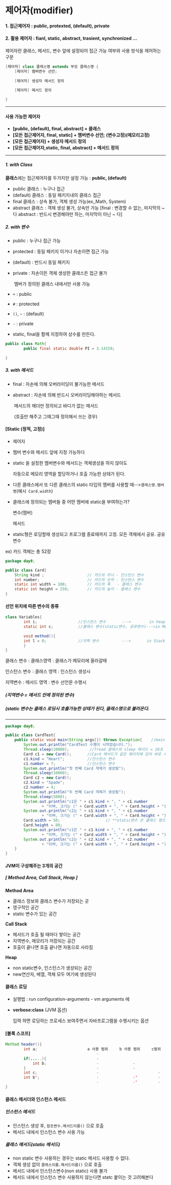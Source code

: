 # 제어자(modifier)

#### 1. 접근제어자 : public, protexted, (default), private

#### 2. 활용 제어자 : fianl, static, abstract, trasient, synchronized ...



제어자란 클래스, 메서드, 변수 앞에 설정되어 접근 가능 여부와 사용 방식을 제어하는 구문

```java
[제어자] class 클래스명 extends 부모 클래스명 {	
    [제어자] 멤버변수 선언;
    
    [제어자] 생성자 메서드 정의
        
    [제어자] 메서드 정의

}
```



---

#### 사용 가능한 제어자

- **[public, (default), final, abstract] + 클래스** 
- **[모든 접근제어자, final, static] + 멤버변수 선언;**
      		  **(변수고정)(메모리고정)**
- **[모든 접근제어자] + 생성자 메서드 정의**
- **[모든 접근제어자,static, final, abstract] + 메서드 정의**

---

##### 1. with Class

**클래스**에는 접근제어자를 두가지만 설정 가능 : **public, (default)**

- public 클래스 : 누구나 접근
- (default) 클래스 : 동일 패키지내의 클래스 접근
- final 클래스 : 상속 불가, 객체 생성 가능(ex,,Math, System)
- abstract 클래스 : 객체 생성 불가, 상속만 가능
  	[final : 변경할 수 없는, 마지막의 ~ 다
  	 abstract : 반드시 변경해야만 하는, 마지막이 아닌 ~ 다]

##### 2. with 변수

- public : 누구나 접근 가능

- protected : 동일 패키지 이거나 자손이면 접근 가능

- (default) : 반드시 동일 패키지

- private : 자손이든 객체 생성한 클래스든 접근 불가

  ​				멤버가 정의된 클래스 내애서만 사용 가능



- `+` : public
- `#` : protected
- `()`, `~`  : (default)
- `-` : private



- static, final을 함께 지정하여 상수를 만든다.

```java
public class Math{
		public final static double PI = 3.14159;
		
}
```



##### 3. with 메서드

- final : 자손에 의해 오버라이딩이 불가능한 메서드

- abstract : 자손에 의해 반드시 오버라이딩해야하는 메서드

  ​					메서드의 헤더만 정의되고 바디가 없는 메서드

  ​					(호출만 해주고 그때그때 정의해서 쓰는 경우)



#### [Static (정적, 고정)]

- 제어자

- 멤버 변수와 메서드 앞에 지정 가능하다

- static 을 설정한 멤버변수와 메서드는 객체생성을 하지 않아도

  자동으로 메모리 영역을 할당하거나 호출 가능한 상태가 된다.

- 다른 클래스에서 또 다른 클래스의 static 타입의 멤버를 사용할 때-->`클래스명.멤버명`(예시` Card.width`)

- 클래스에 정의되는 멤버들 중 어떤 멤버에 static을 부여하는가?

  변수(멤버)

  메서드

- static형은 로딩할때 생성되고 프로그램 종료때까지 고정. 모든 객체에서 공유. 공유 변수

ex) 카드 객체는 총 52장

```java
package day8;

public class Card{	
	String kind ;			        // 카드의 무늬 - 인스턴스 변수
	int number;			            // 카드의 숫자 - 인스턴스 변수
	static int width = 100;			// 카드의 폭   - 클래스 변수
	static int height = 250;		// 카드의 높이 - 클래스 변수
}

```



#### 선언 위치에 따른 변수의 종류

```java
class Variables{
		int i;					//인스턴스 변수		--->		in heap
		static int c;			//클래스 변수(static변수, 공유변수)--->in Method area
		
		void method(){
		int l = 0;				//지역 변수			 --->		in Stack
		}
}
```

클래스 변수	 : 클래스영역 : 클래스가 메모리에 올라갈때

인스턴스 변수 : 클래스 영역 : 인스턴스 생성시

지역변수	      : 메서드 영역 : 변수 선언문 수행시

##### (지역변수 = 메서드 안에 정의된 변수)

##### (static 변수는 클래스 로딩시 호출가능한 상태가 된다, 클래스명으로 불러온다.



---

```java
package day8;

public class CardTest{
	public static void main(String args[]) throws Exception{	//main 메서드 시작
		System.out.println("CardTest 수행이 시작었습니다.");
		Thread.sleep(10000);		 //Tread 클래스의 sleep 메서드 = 10초 대기하게하는 
		Card c1 = new Card();		//Card 메서드가 같은 패키지에 있어 바로 사용 가능		
		c1.kind = "Heart";			//인스턴스 변수 
		c1.number = 7;				//인스턴스 변수
		System.out.println("첫 번째 Card 객체가 생성됨");
		Thread.sleep(10000);
		Card c2 = new Card();		
		c2.kind = "Spade";
		c2.number = 4;
		System.out.println("두 번째 Card 객체가 생성됨");
		Thread.sleep(5000);
		System.out.println("c1은 " + c1.kind + ", " + c1.number 
				+ "이며, 크기는 (" + Card.width + ", " + Card.height + ")");
		System.out.println("c2는 " + c1.kind + ", " + c1.number
				+ "이며, 크기는 (" + Card.width + ", " + Card.height + ")");	
		Card.width = 50;					// **static변수 은 클래스 명으로 불러온다
		Card.height = 80;
		System.out.println("c1은 " + c1.kind + ", " + c1.number 
				+ "이며, 크기는 (" + Card.width + ", " + Card.height + ")" );
		System.out.println("c2는 " + c2.kind + ", " + c2.number 
				+ "이며, 크기는 (" + Card.width + ", " + Card.height + ")" );
	}
}

```



#### JVM이 구성해주는 3개의 공간

##### [ Method Area, Call Stack, Heap ]

**Method Area**

- 클래스 정보와 클래스 변수가 저장되는 곳
- 영구적인 공간
- static 변수가 있는 공간

**Call Stack**

- 메서드가 호출 될 때마다 쌓이는 공간
- 지역변수, 메모리가 저장되는 공간
- 호출이 끝나면 호출 끝나면 자동으로 사라짐

**Heap**

- non static변수, 인스턴스가 생성되는 공간
- new연산자, 배열, 객체 모두 여기에 생성된다



#### 클래스 로딩

- 실행법 : run configuration-arguments - vm arguments 에

- **verbose:class** (JVM 옵션)

  입력 하면 로딩하는 프로세스 보여주면서 자바프로그램을 수행시키는 옵션



#### [블록 스코프]

```java
Method header(){
		int a;						a 사용 범위		b 사용 범위		c범위
										-
		if(.....){						-
			int b;						-				-
		}								-				-
		int c;							-						   -
		int b';							-				-'		   -
										-				-'		   -
}
```





#### 클래스 메서더와 인스턴스 메서드

##### **인스턴스 메서드**

- 인스턴스 생성 후, `참조변수.메서드이름()` 으로 호출
- 메서드 내에서 인스턴스 변수 사용 가능

##### **클래스 메서드(static 메서드)**

- non static 변수 사용하는 경우는 static 메서드 사용할 수 없다.
- 객체 생성 없이 `클래스이름.메서드이름()` 으로 호출
- 메서드 내에서 인스턴스변수(non static) 사용 불가
- 메서드 내에서 인스턴스 변수 사용하지 않는다면 statc 붙이는 것 고려해본다